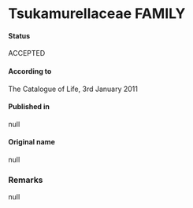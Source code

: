 Tsukamurellaceae FAMILY
=======

#### Status
ACCEPTED

#### According to
The Catalogue of Life, 3rd January 2011

#### Published in
null

#### Original name
null

### Remarks
null